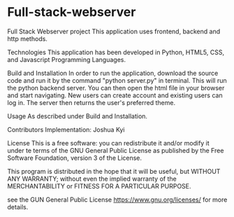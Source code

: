 # Full-stack-webserver

Full Stack Webserver project
This application uses frontend, backend and http methods. 

Technologies
This application has been developed in Python, HTML5, CSS, and Javascript Programming Languages.

Build and Installation
In order to run the application, download the source code and run it by the command "python server.py" in terminal. This will run the python backend server. You can then open the html file in your browser and start navigating. New users can create account and existing users can log in. The server then returns the user's preferred theme.

Usage
As described under Build and Installation.

Contributors
Implementation: Joshua Kyi

License
This is a free software: you can redistribute it and/or modify it under te terms of the GNU General Public License as published by the Free Software Foundation, version 3 of the License.

This program is distributed in the hope that it will be useful, but WITHOUT ANY WARRANTY; without even the implied warranty of the MERCHANTABILITY or FITNESS FOR A PARTICULAR PURPOSE.

see the GUN General Public License https://www.gnu.org/licenses/ for more details.
